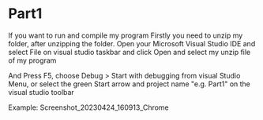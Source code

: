 # Part1
If you want to run and compile my program
Firstly you need to unzip my folder, after unzipping the folder. Open your Microsoft Visual Studio IDE and select File on visual studio taskbar and click Open and select my unzip file of my program

And Press F5, choose Debug > Start with debugging from visual Studio Menu, or select the green Start arrow and project name "e.g. Part1" on the visual studio toolbar

Example:
Screenshot_20230424_160913_Chrome

